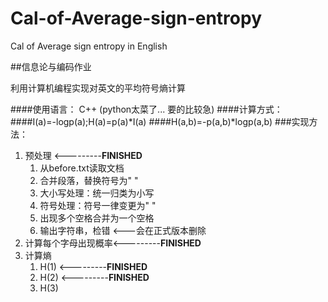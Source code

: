 # Cal-of-Average-sign-entropy
Cal of Average sign entropy in English


##信息论与编码作业

利用计算机编程实现对英文的平均符号熵计算

####使用语言： C++ (python太菜了... 要的比较急)
####计算方式：
####I(a)=-logp(a);H(a)=p(a)*I(a)
####H(a,b)=-p(a,b)*logp(a,b)
###实现方法：
1. 预处理 <---------**FINISHED**
	1. 从before.txt读取文档
	2. 合并段落，替换符号为" "
	2. 大小写处理：统一归类为小写
	3. 符号处理：符号一律变更为" "
	4. 出现多个空格合并为一个空格
	4. 输出字符串，检错 <---会在正式版本删除
2. 计算每个字母出现概率<---------**FINISHED**
3. 计算熵
	1. H(1) <---------**FINISHED**
	2. H(2) <---------**FINISHED**
	3. H(3) 


